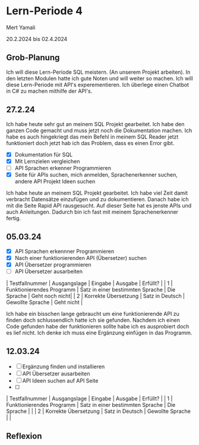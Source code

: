 # Lern-Periode 4

Mert Yamali

20.2.2024 bis 02.4.2024 

## Grob-Planung
Ich will diese Lern-Periode SQL meistern. (An unserem Projekt arbeiten). In den letzten Modulen hatte ich gute Noten und will weiter so machen. Ich will diese Lern-Periode mit API's experementieren. Ich überlege einen Chatbot in C# zu machen mithilfe der API's.
## 27.2.24
Ich habe heute sehr gut an meinem SQL Projekt gearbeitet. Ich habe den ganzen Code gemacht und muss jetzt noch die Dokumentation machen. Ich habe es auch hingekriegt das mein Befehl in meinem SQL Reader jetzt funktioniert doch jetzt hab ich das Problem, dass es einen Error gibt.

- [x] Dokumentation für SQL
- [x] Mit Lernzielen vergleichen
- [ ] API Sprachen erkenner Programmieren
- [x] Seite für APIs suchen, mich anmelden, Sprachenerkenner suchen, andere API Projekt Ideen suchen

Ich habe heute an meinem SQL Projekt gearbeitet. Ich habe viel Zeit damit verbracht Datensätze einzufügen und zu dokumentieren. Danach habe ich mit die Seite Rapid API rausgesucht. Auf dieser Seite hat es jenste APIs und auch Anleitungen. Dadurch bin ich fast mit meinem Sprachenerkenner fertig.
## 05.03.24

- [x] API Sprachen erkennner Programmieren
- [x] Nach einer funktionierenden API (Übersetzer) suchen
- [x] API Übersetzer programmieren
- [ ] API Übersetzer ausarbeiten

| Testfallnummer | Ausgangslage | Eingabe | Ausgabe | Erfüllt? |
| 1 | Funktionierendes Programm | Satz in einer bestimmten Sprache | Die Sprache | Geht noch nicht|
| 2 | Korrekte Übersetzung | Satz in Deutsch | Gewollte Sprache | Geht nicht |

Ich habe ein bisschen lange gebraucht um eine funktionierende API zu finden doch schlussendlich hatte ich sie gefunden. Nachdem ich einen Code gefunden habe der funktionieren sollte habe ich es ausprobiert doch es lief nicht. Ich denke ich muss eine Ergänzung einfügen in das Programm.

## 12.03.24

- [ ] Ergänzung finden und installieren
- [ ] API Übersetzer ausarbeiten
- [ ] API Ideen suchen auf API Seite
- [ ] 

| Testfallnummer | Ausgangslage | Eingabe | Ausgabe | Erfüllt? |
| 1 | Funktionierendes Programm | Satz in einer bestimmten Sprache | Die Sprache | |
| 2 | Korrekte Übersetzung | Satz in Deutsch | Gewollte Sprache | |

## Reflexion

